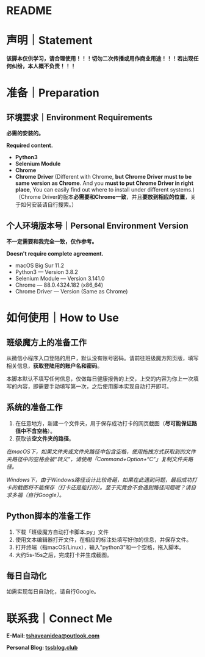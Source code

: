 # README

# 声明｜Statement

**该脚本仅供学习，请合理使用！！！切勿二次传播或用作商业用途！！！若出现任何纠纷，本人概不负责！！！**

# 准备｜Preparation

## 环境要求｜Environment Requirements

**必需的安装的。**

**Required content.**

- **Python3**
- **Selenium Module**
- **Chrome**
- **Chrome Driver** (Different with Chrome, **but Chrome Driver must to be same version as Chrome**. And you **must to put Chrome Driver in right place**, You can easily find out where to install under different systems.)
（Chrome Driver的版本**必需要和Chrome一致**，并且**要放到相应的位置**，关于如何安装请自行搜索。）

## 个人环境版本号｜Personal Environment Version

**不一定需要和我完全一致，仅作参考。**

**Doesn't require complete agreement.**

- macOS Big Sur 11.2
- Python3 — Version 3.8.2
- Selenium Module — Version 3.141.0
- Chrome —  88.0.4324.182 (x86_64)
- Chrome Driver — Version (Same as Chrome)

# 如何使用｜How to Use

## 班级魔方上的准备工作

从微信小程序入口登陆的用户，默认没有账号密码。请前往班级魔方网页版，填写相关信息，**获取登陆用的账户名和密码**。

本脚本默认不填写任何信息，仅做每日健康报告的上交，上交的内容为你上一次填写的内容，即需要手动填写第一次，之后使用脚本实现自动打开即可。

## 系统的准备工作

1. 在任意地方，新建一个文件夹，用于保存成功打卡的网页截图（**尽可能保证路径中不含空格**）。
2. 获取该**空文件夹的路径**。

*在macOS下，如果文件夹或文件夹路径中包含空格，使用拖拽方式获取到的文件夹路径中的空格会被“转义”，请使用「Command+Option+“C”」复制文件夹路径。*

*Windows下，由于Windows路径设计比较奇葩，如果在此遇到问题，最后成功打卡的截图将不能保存（打卡还是能打的）。至于究竟会不会遇到路径问题呢？请自求多福（自行Google）。*

## Python脚本的准备工作

1. 下载「班级魔方自动打卡脚本.py」文件
2. 使用文本编辑器打开文件，在相应的标注处填写好你的信息，并保存文件。
3. 打开终端（指macOS/Linux），输入"python3"和一个空格，拖入脚本。
4. 大约5s-15s之后，完成打卡并生成截图。

## 每日自动化

如需实现每日自动化，请自行Google。

# 联系我｜Connect Me

**E-Mail: tshaveanidea@outlook.com**

**Personal Blog: [tssblog.club](http://tssblog.club)**

